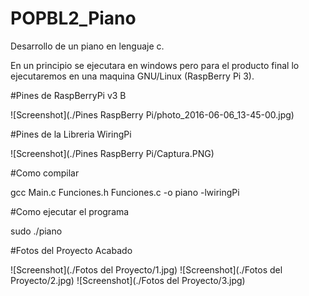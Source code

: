 # POPBL2_Piano
Desarrollo de un piano en lenguaje c. 

En un principio se ejecutara en windows pero para el producto final lo ejecutaremos en una maquina GNU/Linux (RaspBerry Pi 3).

#Pines de RaspBerryPi v3 B

![Screenshot](./Pines RaspBerry Pi/photo_2016-06-06_13-45-00.jpg)

#Pines de la Libreria WiringPi

![Screenshot](./Pines RaspBerry Pi/Captura.PNG)

#Como compilar

gcc Main.c Funciones.h Funciones.c -o piano -lwiringPi 

#Como ejecutar el programa

sudo ./piano

#Fotos del Proyecto Acabado

![Screenshot](./Fotos del Proyecto/1.jpg)
![Screenshot](./Fotos del Proyecto/2.jpg)
![Screenshot](./Fotos del Proyecto/3.jpg)
